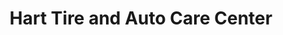 ---
title: "Hart Tire and Auto Care Center"
url: /mechanicsville/hart-tire-and-auto-care-center/
shop: Autowerkstatt
---
